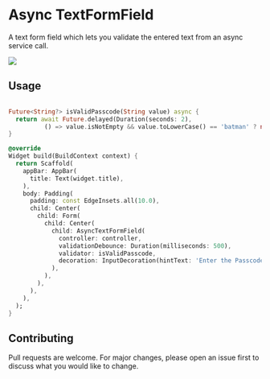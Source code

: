 # Async TextFormField

A text form field which lets you validate the entered text from an async service call.

![](https://user-images.githubusercontent.com/16718733/116789385-2eca6b00-aacc-11eb-96a4-9762c447ffd0.gif)

## Usage

```dart

Future<String?> isValidPasscode(String value) async {
  return await Future.delayed(Duration(seconds: 2), 
          () => value.isNotEmpty && value.toLowerCase() == 'batman' ? null : 'wrong password');
}

@override
Widget build(BuildContext context) {
  return Scaffold(
    appBar: AppBar(
      title: Text(widget.title),
    ),
    body: Padding(
      padding: const EdgeInsets.all(10.0),
      child: Center(
        child: Form(
          child: Center(
            child: AsyncTextFormField(
              controller: controller,
              validationDebounce: Duration(milliseconds: 500),
              validator: isValidPasscode,
              decoration: InputDecoration(hintText: 'Enter the Passcode'),
            ),
          ),
        ),
      ),
    ),
  );
}
```

## Contributing
Pull requests are welcome. For major changes, please open an issue first to discuss what you would like to change.
